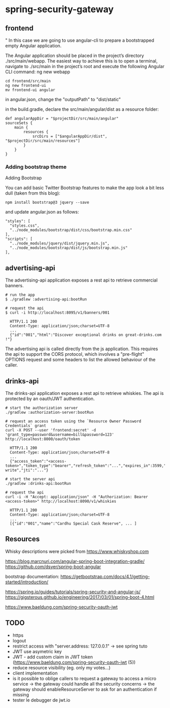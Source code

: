 # spring-security-gateway

## frontend

"
In this case we are going to use angular-cli to prepare a bootstrapped empty Angular application.

The Angular application should be placed in the project’s directory ./src/main/webapp. The easiest way to achieve this is to open a terminal, navigate to ./src/main in the project’s root and execute the following Angular CLI command:
ng new webapp
	
    cd frontend/src/main
    ng new frontend-ui
    mv frontend-ui angular
    

in angular.json, change the "outputPath" to "dist/static"

in the build.gradle, declare the src/main/angular/dist as a resource folder:

    def angularAppDir = "$projectDir/src/main/angular"
    sourceSets {
        main {
            resources {
                srcDirs = ["$angularAppDir/dist", "$projectDir/src/main/resources"]
            }
        }
    }
    
### Adding bootstrap theme

Adding Bootstrap

You can add basic Twitter Bootstrap features to make the app look a bit less dull (taken from this blog):

    npm install bootstrap@3 jquery --save

and update angular.json as follows:

    "styles": [
      "styles.css",
      "../node_modules/bootstrap/dist/css/bootstrap.min.css"
    ],
    "scripts": [
      "../node_modules/jquery/dist/jquery.min.js",
      "../node_modules/bootstrap/dist/js/bootstrap.min.js"
    ],

## advertising-api

The advertising-api application exposes a rest api to retrieve commercial banners.

    # run the app
    $ ./gradlew :advertising-api:bootRun

    # request the api   
    $ curl -i http://localhost:8095/v1/banners/001
    
      HTTP/1.1 200 
      Content-Type: application/json;charset=UTF-8
      ...
      {"id":"001","html":"Discover exceptional drinks on great-drinks.com !"}
      
The advertising api is called directly from the js application.
This requires the api to support the CORS protocol, which involves a "pre-flight" OPTIONS request and some headers to list the allowed behaviour of the caller.

## drinks-api

The drinks-api application exposes a rest api to retrieve whiskies. The api is protected by an oauth/JWT authentication.

    # start the authorization server
    ./gradlew :authorization-server:bootRun

    # request an access token using the `Resource Owner Password Credentials` grant
    curl -X POST --user 'frontend:secret' -d 'grant_type=password&username=bill&password=123' http://localhost:8000/oauth/token
    
      HTTP/1.1 200 
      Content-Type: application/json;charset=UTF-8
      ...
      {"access_token":"<access-token>","token_type":"bearer","refresh_token":"...","expires_in":3599,"scope":"read write","jti":"..."}

    # start the server api
    ./gradlew :drinks-api:bootRun

    # request the api   
    curl -i -H "Accept: application/json" -H "Authorization: Bearer <access-token>" http://localhost:8090/v1/whiskies
    
      HTTP/1.1 200 
      Content-Type: application/json;charset=UTF-8
      ...
      [{"id":"001","name":"Cardhu Special Cask Reserve", ... ]
      
      
## Resources

Whisky descriptions were picked from https://www.whiskyshop.com

https://blog.marcnuri.com/angular-spring-boot-integration-gradle/
https://github.com/dsyer/spring-boot-angular

bootstrap documentation: https://getbootstrap.com/docs/4.1/getting-started/introduction/

https://spring.io/guides/tutorials/spring-security-and-angular-js/
https://gigsterous.github.io/engineering/2017/03/01/spring-boot-4.html

https://www.baeldung.com/spring-security-oauth-jwt

## TODO

- https
- logout
- restrict access with "server.address: 127.0.0.1"
-> see spring tuto
- JWT use asymetric key
- JWT - add custom claim in JWT token (https://www.baeldung.com/spring-security-oauth-jwt (5))
- reduce resource visibility (eg. only my votes...)
- client implementation
- is it possible to oblige callers to request a gateway to access a micro service
 -> the gateway could handle all the security concerns
 -> the gateway should enableResourceServer to ask for an authentication if missing
- tester le debugger de jwt.io



